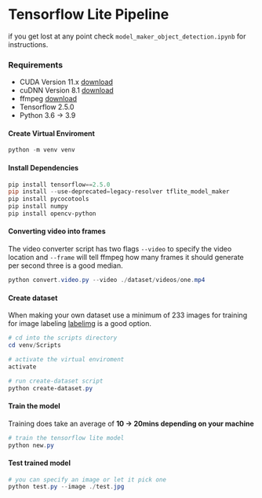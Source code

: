 # Tensorflow Lite Pipeline

if you get lost at any point check `model_maker_object_detection.ipynb` for instructions.

### Requirements

- CUDA Version 11.x [download](https://developer.nvidia.com/rdp/cudnn-download)
- cuDNN Version 8.1 [download](https://developer.nvidia.com/rdp/cudnn-archive)
- ffmpeg [download](https://community.chocolatey.org/packages/ffmpeg)
- Tensorflow 2.5.0
- Python 3.6 -> 3.9

#### Create Virtual Enviroment

```powershell
python -m venv venv
```

#### Install Dependencies

```powershell
pip install tensorflow==2.5.0
pip install --use-deprecated=legacy-resolver tflite_model_maker
pip install pycocotools
pip install numpy
pip install opencv-python
```

#### Converting video into frames

The video converter script has two flags `--video` to specify the video location
and `--frame` will tell ffmpeg how many frames it should generate per second three is a good median.

```powershell
python convert.video.py --video ./dataset/videos/one.mp4
```

#### Create dataset

When making your own dataset use a minimum of 233 images for training
for image labeling [labelimg](https://github.com/tzutalin/labelImg) is a good option.

```powershell
# cd into the scripts directory
cd venv/Scripts

# activate the virtual enviroment
activate

# run create-dataset script
python create-dataset.py
```

#### Train the model

Training does take an average of **10 -> 20mins depending on your machine**

```powershell
# train the tensorflow lite model
python new.py
```

#### Test trained model

```powershell
# you can specify an image or let it pick one
python test.py --image ./test.jpg
```

